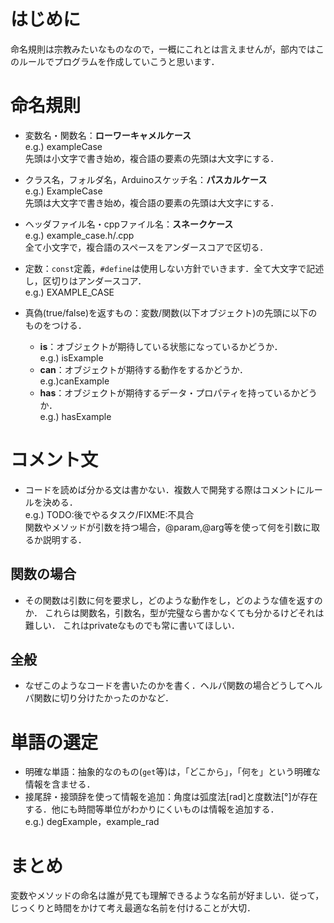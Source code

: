# はじめに
命名規則は宗教みたいなものなので，一概にこれとは言えませんが，部内ではこのルールでプログラムを作成していこうと思います．<br>


# 命名規則

* 変数名・関数名：**ローワーキャメルケース**<br>
 e.g.) exampleCase<br>
 先頭は小文字で書き始め，複合語の要素の先頭は大文字にする．

* クラス名，フォルダ名，Arduinoスケッチ名：**パスカルケース**<br>
e.g.) ExampleCase<br>
先頭は大文字で書き始め，複合語の要素の先頭は大文字にする．

* ヘッダファイル名・cppファイル名：**スネークケース**<br>
e.g.) example_case.h/.cpp<br>
全て小文字で，複合語のスペースをアンダースコアで区切る．


* 定数：`const`定義，`#define`は使用しない方針でいきます．全て大文字で記述し，区切りはアンダースコア．<br>
e.g.) EXAMPLE_CASE

* 真偽(true/false)を返すもの：変数/関数(以下オブジェクト)の先頭に以下のものをつける．
    * **is**：オブジェクトが期待している状態になっているかどうか．<br>
    e.g.) isExample
    * **can**：オブジェクトが期待する動作をするかどうか．<br>
    e.g.)canExample
    * **has**：オブジェクトが期待するデータ・プロパティを持っているかどうか．<br>
    e.g.) hasExample

# コメント文
* コードを読めば分かる文は書かない．複数人で開発する際はコメントにルールを決める．<br>
 e.g.) TODO:後でやるタスク/FIXME:不具合<br>
関数やメソッドが引数を持つ場合，@param,@arg等を使って何を引数に取るか説明する．

## 関数の場合
* その関数は引数に何を要求し，どのような動作をし，どのような値を返すのか．
これらは関数名，引数名，型が完璧なら書かなくても分かるけどそれは難しい．
これはprivateなものでも常に書いてほしい．

## 全般
* なぜこのようなコードを書いたのかを書く．ヘルパ関数の場合どうしてヘルパ関数に切り分けたかったのかなど．

# 単語の選定
* 明確な単語：抽象的なのもの(`get`等)は，「どこから」，「何を」という明確な情報を含ませる．
* 接尾辞・接頭辞を使って情報を追加：角度は弧度法[rad]と度数法[°]が存在する．他にも時間等単位がわかりにくいものは情報を追加する．<br>
e.g.) degExample，example_rad

# まとめ
変数やメソッドの命名は誰が見ても理解できるような名前が好ましい．従って，じっくりと時間をかけて考え最適な名前を付けることが大切．